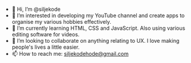 - 👋 Hi, I’m @siljekode
- 👀 I’m interested in developing my YouTube channel and create apps to organise my various hobbies effectively.
- 🌱 I’m currently learning HTML, CSS and JavaScript. Also using various editing software for videos.
- 💞️ I’m looking to collaborate on anything relating to UX. I love making people's lives a little easier.
- 📫 How to reach me: siljekodehode@gmail.com

<!---
siljekode/siljekode is a ✨ special ✨ repository because its `README.md` (this file) appears on your GitHub profile.
You can click the Preview link to take a look at your changes.
--->
